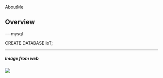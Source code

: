 AboutMe

## Overview

---mysql

CREATE DATABASE IoT;

---

##### Image from web
![](/img/Elon_Musk_Colorado.jpg)
